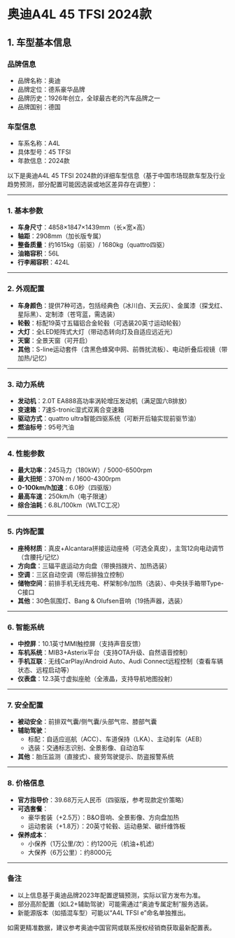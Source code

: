 
# 奥迪A4L 45 TFSI 2024款
## 1. 车型基本信息
### 品牌信息
- 品牌名称：奥迪
- 品牌定位：德系豪华品牌
- 品牌历史：1926年创立，全球最古老的汽车品牌之一
- 品牌国别：德国

### 车型信息
- 车系名称：A4L
- 具体型号：45 TFSI
- 年款信息：2024款

以下是奥迪A4L 45 TFSI 2024款的详细车型信息（基于中国市场现款车型及行业趋势预测，部分配置可能因选装或地区差异存在调整）：

---

### **1. 基本参数**  
- **车身尺寸**：4858×1847×1439mm（长×宽×高）  
- **轴距**：2908mm（加长版专属）  
- **整备质量**：约1615kg（前驱）/ 1680kg（quattro四驱）  
- **油箱容积**：56L  
- **行李厢容积**：424L  

---

### **2. 外观配置**  
- **车身颜色**：提供7种可选，包括经典色（冰川白、天云灰）、金属漆（探戈红、星际黑）、定制漆（苍穹蓝，需选装）  
- **轮毂**：标配19英寸五辐铝合金轮毂（可选装20英寸运动轮毂）  
- **大灯**：全LED矩阵式大灯（带动态转向灯及自适应远近光）  
- **天窗**：全景天窗（可开启）  
- **其他**：S-line运动套件（含黑色蜂窝中网、前唇扰流板）、电动折叠后视镜（带加热/记忆）  

---

### **3. 动力系统**  
- **发动机**：2.0T EA888高功率涡轮增压发动机（满足国六B排放）  
- **变速箱**：7速S-tronic湿式双离合变速箱  
- **驱动方式**：quattro ultra智能四驱系统（可断开后轴实现前驱节油）  
- **燃油标号**：95号汽油  

---

### **4. 性能参数**  
- **最大功率**：245马力（180kW）/ 5000-6500rpm  
- **最大扭矩**：370N·m / 1600-4300rpm  
- **0-100km/h加速**：6.0秒（四驱版）  
- **最高车速**：250km/h（电子限速）  
- **综合油耗**：6.8L/100km（WLTC工况）  

---

### **5. 内饰配置**  
- **座椅材质**：真皮+Alcantara拼接运动座椅（可选全真皮），主驾12向电动调节（含腰托/记忆）  
- **方向盘**：三辐平底运动方向盘（带换挡拨片、加热选装）  
- **空调**：三区自动空调（带后排独立控制）  
- **储物空间**：前排手机无线充电、杯架制冷/加热（选装）、中央扶手箱带Type-C接口  
- **其他**：30色氛围灯、Bang & Olufsen音响（19扬声器，选装）  

---

### **6. 智能系统**  
- **中控屏**：10.1英寸MMI触控屏（支持声音反馈）  
- **车机系统**：MIB3+Asterix平台（支持OTA升级、自然语音控制）  
- **手机互联**：无线CarPlay/Android Auto、Audi Connect远程控制（查看车辆状态、远程启动等）  
- **仪表盘**：12.3英寸虚拟座舱（全液晶，支持导航地图投射）  

---

### **7. 安全配置**  
- **被动安全**：前排双气囊/侧气囊/头部气帘、膝部气囊  
- **辅助驾驶**：  
  - 标配：自适应巡航（ACC）、车道保持（LKA）、主动刹车（AEB）  
  - 选装：交通标志识别、全景影像、自动泊车  
- **其他**：胎压监测（直接式）、疲劳驾驶提示、防盗报警系统  

---

### **8. 价格信息**  
- **官方指导价**：39.68万元人民币（四驱版，参考现款定价策略）  
- **可选套餐**：  
  - 豪华套装（+2.5万）：B&O音响、全景影像、方向盘加热  
  - 运动套装（+1.8万）：20英寸轮毂、运动悬架、碳纤维饰板  
- **保养成本**：  
  - 小保养（1万公里/次）：约1200元（机油+机滤）  
  - 大保养（6万公里）：约8000元  

---

### **备注**  
- 以上信息基于奥迪品牌2023年配置逻辑预测，实际以官方发布为准。  
- 部分高阶配置（如L2+辅助驾驶）可能需通过“奥迪专属定制”服务选装。  
- 新能源版本（如插混车型）可能以“A4L TFSI e”命名单独推出。  

如需更精准数据，建议参考奥迪中国官网或联系授权经销商获取最新配置表。
